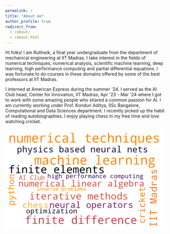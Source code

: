```yaml
---
permalink: /
title: "About me"
author_profile: true
redirect_from: 
  - /about/
  - /about.html
---
```


Hi folks! I am Ruthwik, a final year undergraduate from the department of mechanical engineering at IIT Madras. I take interest in the fields of numerical techniques, numerical analysis, scientific machine learning, deep learning, high performance computing and partial differential equations. I was fortunate to do courses in these domains offered by some of the best professors at IIT Madras. 

I interned at American Express during the summer '24. I served as the AI Club head, Center for Innovation, IIT Madras, Apr '23 - Mar '24 where I got to work with some amazing people who shared a common passion for AI. I am currently working under Prof. Konduri Aditya, IISc Bangalore, Computational and Data Sciences department. I recently picked up the habit of reading autobiographies. I enjoy playing chess in my free time and love watching cricket.


![my current research interests](/images/collage.png)

